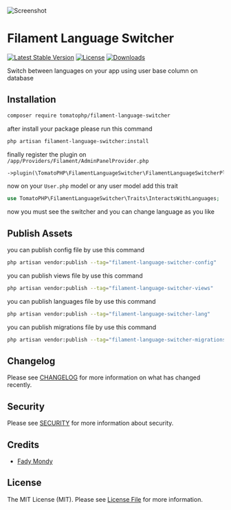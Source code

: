 ![Screenshot](https://raw.githubusercontent.com/tomatophp/filament-language-switcher/master/art/3x1io-tomato-language-switcher.jpg)

# Filament Language Switcher

[![Latest Stable Version](https://poser.pugx.org/tomatophp/filament-language-switcher/version.svg)](https://packagist.org/packages/tomatophp/filament-language-switcher)
[![License](https://poser.pugx.org/tomatophp/filament-language-switcher/license.svg)](https://packagist.org/packages/tomatophp/filament-language-switcher)
[![Downloads](https://poser.pugx.org/tomatophp/filament-language-switcher/d/total.svg)](https://packagist.org/packages/tomatophp/filament-language-switcher)

Switch between languages on your app using user base column on database

## Installation

```bash
composer require tomatophp/filament-language-switcher
```
after install your package please run this command

```bash
php artisan filament-language-switcher:install
```

finally register the plugin on `/app/Providers/Filament/AdminPanelProvider.php`

```php
->plugin(\TomatoPHP\FilamentLanguageSwitcher\FilamentLanguageSwitcherPlugin::make())
```

now on your `User.php` model or any user model add this trait

```php
use TomatoPHP\FilamentLanguageSwitcher\Traits\InteractsWithLanguages;
```

now you must see the switcher and you can change language as you like

## Publish Assets

you can publish config file by use this command

```bash
php artisan vendor:publish --tag="filament-language-switcher-config"
```

you can publish views file by use this command

```bash
php artisan vendor:publish --tag="filament-language-switcher-views"
```

you can publish languages file by use this command

```bash
php artisan vendor:publish --tag="filament-language-switcher-lang"
```

you can publish migrations file by use this command

```bash
php artisan vendor:publish --tag="filament-language-switcher-migrations"
```

## Changelog

Please see [CHANGELOG](CHANGELOG.md) for more information on what has changed recently.

## Security

Please see [SECURITY](SECURITY.md) for more information about security.

## Credits

- [Fady Mondy](mailto:info@3x1.io)

## License

The MIT License (MIT). Please see [License File](LICENSE.md) for more information.
